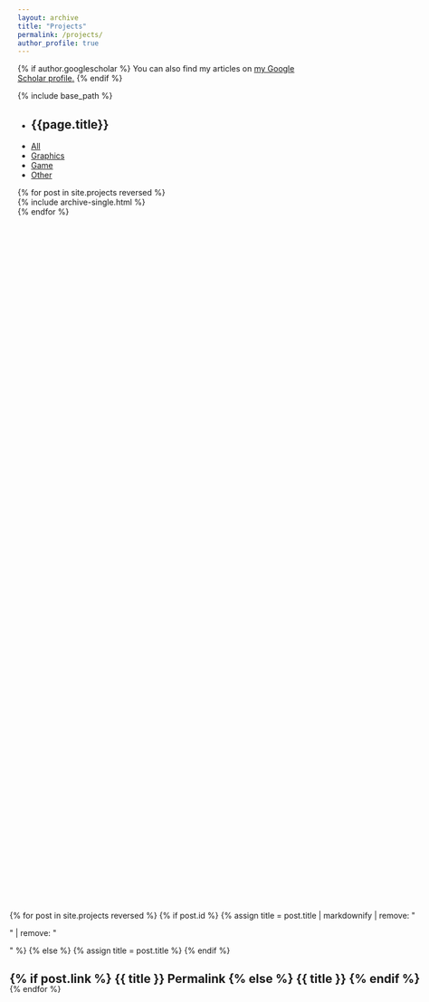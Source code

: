 ```yaml
---
layout: archive
title: "Projects"
permalink: /projects/
author_profile: true
---
```


{% if author.googlescholar %}
  You can also find my articles on <u><a href="{{author.googlescholar}}">my Google Scholar profile</a>.</u>
{% endif %}

{% include base_path %}

<style>
  .projectsWrap{
  }
  .rightNavigator { 
    position: fixed !important;
    right: 1.5em !important;
    top: 50%;
        -moz-transform: translatey(-50%);
    -ms-transform: translatey(-50%);
    -o-transform: translatey(-50%);
    -webkit-transform: translatey(-50%);
    transform: translatey(-50%);
    height: 700px;
  }
  .projectsItems {
    margin-right: 15em !important;
  }
  .rightNavigator > ul > li{
    margin-bottom: -1.5em !important;
    list-style: none;
  }
  .rightNavigator > ul > li > h2 > a {
    text-decoration: none !important;
  }
    .main .archive .masthead{
    border-bottom: 0px !important;
  }
  .main .archive .masthead .masthead__inner-wrap{
    min-width: none !important;
    margin-right: 15em !important;
    margin-left: -1em !important;
    text-decoration: none !important;
  }
  .main .archive .masthead .masthead__inner-wrap li a{
    text-decoration: none !important;
  }
</style>
<div class="masthead" id="projectsMasthead">
  <div class="masthead__inner-wrap">
    <div class="masthead__menu">
      <nav id="site-nav" class="greedy-nav">
        <ul class="visible-links">
          <li class="masthead__menu-item masthead__menu-item--lg"><h1>{{page.title}}</h1></li>
            <li class="masthead__menu-item"><a href="javascript:;">All</a></li>
            <li class="masthead__menu-item"><a href="javascript:;">Graphics</a></li>
            <li class="masthead__menu-item"><a href="javascript:;">Game</a></li>
            <li class="masthead__menu-item"><a href="javascript:;">Other</a></li>
        </ul>
      </nav>
    </div>
  </div>
</div>
<div class="projectsWrap">
  <div class="projectsItems">
      {% for post in site.projects reversed %}
          <div id="project{{post.title}}" class="{{post.tag}}">
            {% include archive-single.html %}
          </div>
        {% endfor %}
  </div>
  <div class="rightNavigator">
    <ul>
    {% for post in site.projects reversed %}
      {% if post.id %}
        {% assign title = post.title | markdownify | remove: "<p>" | remove: "</p>" %}
      {% else %}
        {% assign title = post.title %}
      {% endif %}
      <li id = "{{title}}" class="{{post.tag}}">
          <h2 class="archive__item-title" itemprop="headline">
        {% if post.link %}
          <a href="javascript:;">{{ title }}</a> <a href="javascript:;" rel=""><i class="fa fa-link" aria-hidden="true" title=""></i><span class="sr-only">Permalink</span></a>
        {% else %}
          <a href="javascript:;" rel="">{{ title }}</a>
        {% endif %}
      </h2>
      </li>
    {% endfor %}
    </ul>
  </div>
</div>
<script>
  const rightNavigator = document.getElementsByClassName("rightNavigator")[0]
  rightNavigator.addEventListener('click', (e)=>{
      console.log(e,e.path[2].tagName)
      if(e.path[2].tagName === 'LI'){
        const clickTag = e.path[2].id
        const project = document.getElementById(`project${clickTag.trim()}`)
        project.scrollIntoView()
        console.log(project.offsetHeight)
      }
  })
  const projectsMasthead = document.getElementById('projectsMasthead')
  const graphicsGroup = document.getElementsByClassName("graphics")
  const gameGroup = document.getElementsByClassName("game")
  const othersGroup = document.getElementsByClassName("others")
  projectsMasthead.addEventListener('click', (e)=>{
    console.log(e.path[0].tagName)
    if(e.path[0].tagName === 'A'){
      let projectsClass = e.path[0].innerText
      if(projectsClass === 'Graphics'){
        for(let i of gameGroup){
          i.style.display = 'none'
        }
        for(let i of othersGroup){
          i.style.display = 'none'
        }
        for(let i of graphicsGroup){
          i.style.display = 'block'
        }
      }else if(projectsClass === 'Game'){
        for(let i of graphicsGroup){
          i.style.display = 'none'
        }
        for(let i of othersGroup){
          i.style.display = 'none'
        }
        for(let i of gameGroup){
          i.style.display = 'block'
        }
      }else if(projectsClass === 'Other'){
        for(let i of graphicsGroup){
          i.style.display = 'none'
        }
        for(let i of gameGroup){
          i.style.display = 'none'
        }
        for(let i of othersGroup){
          i.style.display = 'block'
        }
      }else{
        for(let i of graphicsGroup){
          i.style.display = 'block'
        }
        for(let i of gameGroup){
          i.style.display = 'block'
        }
        for(let i of othersGroup){
          i.style.display = 'block'
        }
      }
    }
    })
</script>